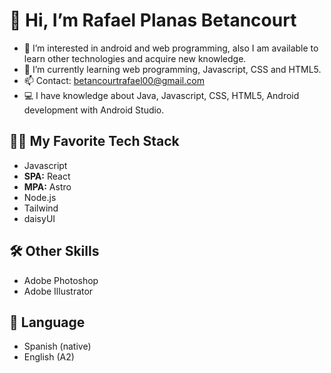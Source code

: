# 👋 Hi, I’m Rafael Planas Betancourt 
- 👀 I’m interested in android and web programming, also I am available to learn other technologies and acquire new knowledge.
- 🌱 I’m currently learning web programming, Javascript, CSS and HTML5.
- 📫 Contact: betancourtrafael00@gmail.com
- 💻 I have knowledge about Java, Javascript, CSS, HTML5, Android development with Android Studio.
## 👨‍💻 My Favorite Tech Stack
- Javascript
- **SPA:** React
- **MPA:** Astro
- Node.js
- Tailwind
- daisyUI
## 🛠 Other Skills
- Adobe Photoshop
- Adobe Illustrator
## 💬 Language
- Spanish (native)
- English (A2)
